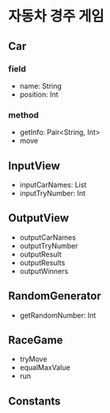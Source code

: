 # 자동차 경주 게임
## Car
### field
- name: String
- position: Int
### method
- getInfo: Pair<String, Int>
- move

## InputView
- inputCarNames: List<Car>
- inputTryNumber: Int

## OutputView
- outputCarNames
- outputTryNumber
- outputResult
- outputResults
- outputWinners

## RandomGenerator
- getRandomNumber: Int

## RaceGame
- tryMove
- equalMaxValue
- run

## Constants
